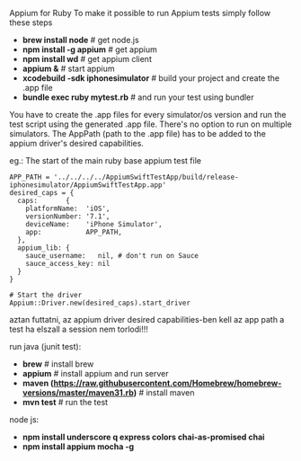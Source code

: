 Appium for Ruby
To make it possible to run Appium tests simply follow these steps
- **brew install node** # get node.js
- **npm install -g appium** # get appium
- **npm install wd** # get appium client
- **appium &** # start appium
- **xcodebuild -sdk iphonesimulator** # build your project and create the .app file
- **bundle exec ruby mytest.rb** # and run your test using bundler

You have to create the .app files for every simulator/os version and run the test script using the generated .app file. There's no option to run on multiple simulators.
The AppPath (path to the .app file) has to be added to the appium driver's desired capabilities. 

eg.:
The start of the main ruby base appium test file
    
    APP_PATH = '../../../../AppiumSwiftTestApp/build/release-iphonesimulator/AppiumSwiftTestApp.app'
    desired_caps = {
      caps:       {
        platformName:  'iOS',
        versionNumber: '7.1',
        deviceName:    'iPhone Simulator',
        app:           APP_PATH,
      },
      appium_lib: {
        sauce_username:   nil, # don't run on Sauce
        sauce_access_key: nil
      }
    }

    # Start the driver
    Appium::Driver.new(desired_caps).start_driver

aztan futtatni, az appium driver desired capabilities-ben kell az app path
a test ha elszall a session nem torlodi!!!

run java (junit test):
- **brew** # install brew
- **appium** # install appium and run server
- **maven (https://raw.githubusercontent.com/Homebrew/homebrew-versions/master/maven31.rb)** # install maven
- **mvn test** # run the test

node js:
- **npm install underscore q express colors chai-as-promised chai** 
- **npm install appium mocha -g** 